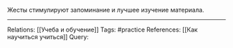 Жесты стимулируют запоминание и лучшее изучение материала.

___
Relations: [[Учеба и обучение]] 
Tags: #practice 
References: [[Как научиться учиться]] 
Query: 